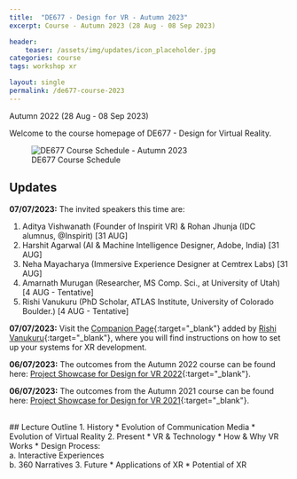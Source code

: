 ```yaml
---
title:  "DE677 - Design for VR - Autumn 2023"
excerpt: Course - Autumn 2023 (28 Aug - 08 Sep 2023)

header:
    teaser: /assets/img/updates/icon_placeholder.jpg
categories: course
tags: workshop xr

layout: single
permalink: /de677-course-2023
---
```

Autumn 2022 (28 Aug - 08 Sep 2023)

Welcome to the course homepage of DE677 - Design for Virtual Reality.

<figure class="align-center" style="width:100%;">
  <img src="{{ site.url }}{{ site.baseurl }}\assets\img\course\de677-schedule-autumn2023.png" alt="DE677 Course Schedule - Autumn 2023">
  <figcaption>DE677 Course Schedule</figcaption>
</figure>

## Updates

**07/07/2023:** The invited speakers this time are:
1. Aditya Vishwanath (Founder of Inspirit VR) & Rohan Jhunja (IDC alumnus, @Inspirit) [31 AUG]
2. Harshit Agarwal (AI & Machine Intelligence Designer, Adobe, India)  [31 AUG]
3. Neha Mayacharya (Immersive Experience Designer at Cemtrex Labs)  [31 AUG]
4. Amarnath Murugan (Researcher, MS Comp. Sci., at University of Utah) [4 AUG - Tentative]
5. Rishi Vanukuru (PhD Scholar, ATLAS Institute, University of Colorado Boulder.) [4 AUG - Tentative]

**07/07/2023:** Visit the [Companion Page](#){:target="_blank"} added by [Rishi Vanukuru](https://rishivanukuru.com/){:target="_blank"}, where you will find instructions on how to set up your systems for XR development.

**06/07/2023:** The outcomes from the Autumn 2022 course can be found here: [Project Showcase for Design for VR 2022](https://imxd.in/de677-showcase-2022){:target="_blank"}.

**06/07/2023:** The outcomes from the Autumn 2021 course can be found here: [Project Showcase for Design for VR 2021](https://imxd.in/de677-showcase-2021){:target="_blank"}.

<br>
## Lecture Outline
1.  History
    * Evolution of Communication Media
    * Evolution of Virtual Reality
2.  Present
    * VR & Technology
    * How & Why VR Works
    * Design Process: <br>
      a. Interactive Experiences <br>
      b. 360 Narratives
3.  Future
    * Applications of XR
    * Potential of XR

